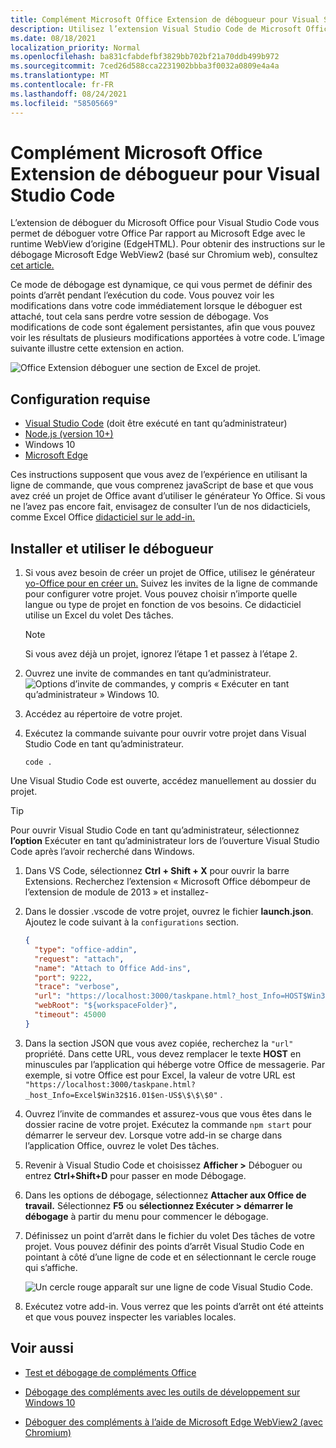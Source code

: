 ```yaml
---
title: Complément Microsoft Office Extension de débogueur pour Visual Studio Code
description: Utilisez l’extension Visual Studio Code de Microsoft Office déboguer votre Office de débogage.
ms.date: 08/18/2021
localization_priority: Normal
ms.openlocfilehash: ba831cfabdefbf3829bb702bf21a70ddb499b972
ms.sourcegitcommit: 7ced26d588cca2231902bbba3f0032a0809e4a4a
ms.translationtype: MT
ms.contentlocale: fr-FR
ms.lasthandoff: 08/24/2021
ms.locfileid: "58505669"
---
```

# <a name="microsoft-office-add-in-debugger-extension-for-visual-studio-code"></a>Complément Microsoft Office Extension de débogueur pour Visual Studio Code

L’extension de déboguer du Microsoft Office pour Visual Studio Code vous permet de déboguer votre Office Par rapport au Microsoft Edge avec le runtime WebView d’origine (EdgeHTML). Pour obtenir des instructions sur le débogage Microsoft Edge WebView2 (basé sur Chromium web), consultez [cet article.](./debug-desktop-using-edge-chromium.md)

Ce mode de débogage est dynamique, ce qui vous permet de définir des points d’arrêt pendant l’exécution du code. Vous pouvez voir les modifications dans votre code immédiatement lorsque le déboguer est attaché, tout cela sans perdre votre session de débogage. Vos modifications de code sont également persistantes, afin que vous pouvez voir les résultats de plusieurs modifications apportées à votre code. L’image suivante illustre cette extension en action.

![Office Extension déboguer une section de Excel de projet.](../images/vs-debugger-extension-for-office-addins.jpg)

## <a name="prerequisites"></a>Configuration requise

- [Visual Studio Code](https://code.visualstudio.com/) (doit être exécuté en tant qu’administrateur)
- [Node.js (version 10+)](https://nodejs.org/)
- Windows 10
- [Microsoft Edge](https://www.microsoft.com/edge)

Ces instructions supposent que vous avez de l’expérience en utilisant la ligne de commande, que vous comprenez javaScript de base et que vous avez créé un projet de Office avant d’utiliser le générateur Yo Office. Si vous ne l’avez pas encore fait, envisagez de consulter l’un de nos didacticiels, comme Excel Office [didacticiel sur le add-in.](../tutorials/excel-tutorial.md)

## <a name="install-and-use-the-debugger"></a>Installer et utiliser le débogueur

1. Si vous avez besoin de créer un projet de Office, utilisez le générateur [yo-Office pour en créer un.](../quickstarts/excel-quickstart-jquery.md?tabs=yeomangenerator) Suivez les invites de la ligne de commande pour configurer votre projet. Vous pouvez choisir n’importe quelle langue ou type de projet en fonction de vos besoins. Ce didacticiel utilise un Excel du volet Des tâches.

    > [!NOTE]
    > Si vous avez déjà un projet, ignorez l’étape 1 et passez à l’étape 2.

1. Ouvrez une invite de commandes en tant qu’administrateur.
   ![Options d’invite de commandes, y compris « Exécuter en tant qu’administrateur » Windows 10.](../images/run-as-administrator-vs-code.jpg)

1. Accédez au répertoire de votre projet.

1. Exécutez la commande suivante pour ouvrir votre projet dans Visual Studio Code en tant qu’administrateur.

    ```command&nbsp;line
    code .
    ```

  Une Visual Studio Code est ouverte, accédez manuellement au dossier du projet.

  > [!TIP]
  > Pour ouvrir Visual Studio Code en tant qu’administrateur, sélectionnez **l’option** Exécuter en tant qu’administrateur lors de l’ouverture Visual Studio Code après l’avoir recherché dans Windows.

1. Dans VS Code, sélectionnez **Ctrl + Shift + X** pour ouvrir la barre Extensions. Recherchez l’extension « Microsoft Office débompeur de l’extension de module de 2013 » et installez-

1. Dans le dossier .vscode de votre projet, ouvrez le fichier **launch.json**. Ajoutez le code suivant à la `configurations` section.

    ```JSON
    {
      "type": "office-addin",
      "request": "attach",
      "name": "Attach to Office Add-ins",
      "port": 9222,
      "trace": "verbose",
      "url": "https://localhost:3000/taskpane.html?_host_Info=HOST$Win32$16.01$en-US$$$$0",
      "webRoot": "${workspaceFolder}",
      "timeout": 45000
    }
    ```

1. Dans la section JSON que vous avez copiée, recherchez la `"url"` propriété. Dans cette URL, vous devez remplacer le texte **HOST** en minuscules par l’application qui héberge votre Office de messagerie. Par exemple, si votre Office est pour Excel, la valeur de votre URL est `"https://localhost:3000/taskpane.html?_host_Info=Excel$Win32$16.01$en-US$\$\$\$0"` .

1. Ouvrez l’invite de commandes et assurez-vous que vous êtes dans le dossier racine de votre projet. Exécutez la commande `npm start` pour démarrer le serveur dev. Lorsque votre add-in se charge dans l’application Office, ouvrez le volet Des tâches.

1. Revenir à Visual Studio Code et choisissez **Afficher >** Déboguer ou entrez **Ctrl+Shift+D** pour passer en mode Débogage.

1. Dans les options de débogage, sélectionnez **Attacher aux Office de travail.** Sélectionnez **F5** ou **sélectionnez Exécuter > démarrer le débogage** à partir du menu pour commencer le débogage.

1. Définissez un point d’arrêt dans le fichier du volet Des tâches de votre projet. Vous pouvez définir des points d’arrêt Visual Studio Code en pointant à côté d’une ligne de code et en sélectionnant le cercle rouge qui s’affiche.

    ![Un cercle rouge apparaît sur une ligne de code Visual Studio Code.](../images/set-breakpoint.jpg)

1. Exécutez votre add-in. Vous verrez que les points d’arrêt ont été atteints et que vous pouvez inspecter les variables locales.

## <a name="see-also"></a>Voir aussi

- [Test et débogage de compléments Office](test-debug-office-add-ins.md)

- [Débogage des compléments avec les outils de développement sur Windows 10](debug-add-ins-using-f12-developer-tools-on-windows-10.md)

- [Déboguer des compléments à l’aide de Microsoft Edge WebView2 (avec Chromium)](debug-desktop-using-edge-chromium.md)
